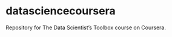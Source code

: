 datasciencecoursera
===================

Repository for The Data Scientist’s Toolbox course on Coursera.
